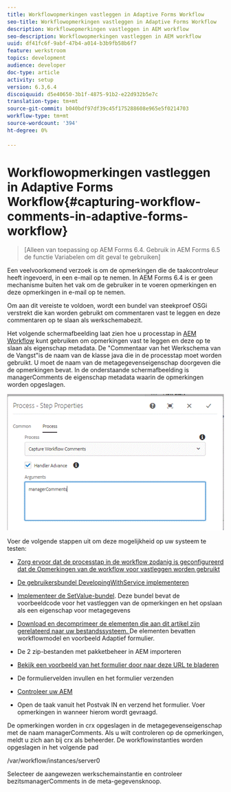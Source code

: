 ```yaml
---
title: Workflowopmerkingen vastleggen in Adaptive Forms Workflow
seo-title: Workflowopmerkingen vastleggen in Adaptive Forms Workflow
description: Workflowopmerkingen vastleggen in AEM workflow
seo-description: Workflowopmerkingen vastleggen in AEM workflow
uuid: df41fc6f-9abf-47b4-a014-b3b9fb58b6f7
feature: werkstroom
topics: development
audience: developer
doc-type: article
activity: setup
version: 6.3,6.4
discoiquuid: d5e40650-3b1f-4875-91b2-e22d932b5e7c
translation-type: tm+mt
source-git-commit: b040bdf97df39c45f175288608e965e5f0214703
workflow-type: tm+mt
source-wordcount: '394'
ht-degree: 0%

---
```



# Workflowopmerkingen vastleggen in Adaptive Forms Workflow{#capturing-workflow-comments-in-adaptive-forms-workflow}

>[Alleen van toepassing op AEM Forms 6.4. Gebruik in AEM Forms 6.5 de functie Variabelen om dit geval te gebruiken]

Een veelvoorkomend verzoek is om de opmerkingen die de taakcontroleur heeft ingevoerd, in een e-mail op te nemen. In AEM Forms 6.4 is er geen mechanisme buiten het vak om de gebruiker in te voeren opmerkingen en deze opmerkingen in e-mail op te nemen.

Om aan dit vereiste te voldoen, wordt een bundel van steekproef OSGi verstrekt die kan worden gebruikt om commentaren vast te leggen en deze commentaren op te slaan als werkschemabezit.

Het volgende schermafbeelding laat zien hoe u processtap in [AEM Workflow](http://localhost:4502/editor.html/conf/global/settings/workflow/models/CaptureComments.html) kunt gebruiken om opmerkingen vast te leggen en deze op te slaan als eigenschap metadata. De &quot;Commentaar van het Werkschema van de Vangst&quot;is de naam van de klasse java die in de processtap moet worden gebruikt. U moet de naam van de metagegevenseigenschap doorgeven die de opmerkingen bevat. In de onderstaande schermafbeelding is managerComments de eigenschap metadata waarin de opmerkingen worden opgeslagen.

![workflowcomments1](assets/workflowcomments1.gif)

Voer de volgende stappen uit om deze mogelijkheid op uw systeem te testen:
* [Zorg ervoor dat de processtap in de workflow zodanig is geconfigureerd dat de Opmerkingen van de workflow voor vastleggen worden gebruikt](http://localhost:4502/editor.html/conf/global/settings/workflow/models/CaptureComments.html)

* [De gebruikersbundel DevelopingWithService implementeren](/help/forms/assets/common-osgi-bundles/DevelopingWithServiceUser.jar)

* [Implementeer de SetValue-bundel](/help/forms/assets/common-osgi-bundles/SetValueApp.core-1.0-SNAPSHOT.jar). Deze bundel bevat de voorbeeldcode voor het vastleggen van de opmerkingen en het opslaan als een eigenschap voor metagegevens

* [Download en decomprimeer de elementen die aan dit artikel zijn gerelateerd naar uw bestandssysteem. ](assets/capturecomments.zip) De elementen bevatten workflowmodel en voorbeeld Adaptief formulier.

* De 2 zip-bestanden met pakketbeheer in AEM importeren

* [Bekijk een voorbeeld van het formulier door naar deze URL te bladeren](http://localhost:4502/content/dam/formsanddocuments/capturecomments/jcr:content?wcmmode=disabled)

* De formuliervelden invullen en het formulier verzenden

* [Controleer uw AEM](http://localhost:4502/aem/inbox)

* Open de taak vanuit het Postvak IN en verzend het formulier. Voer opmerkingen in wanneer hierom wordt gevraagd.

De opmerkingen worden in crx opgeslagen in de metagegevenseigenschap met de naam managerComments. Als u wilt controleren op de opmerkingen, meldt u zich aan bij crx als beheerder. De workflowinstanties worden opgeslagen in het volgende pad

/var/workflow/instances/server0

Selecteer de aangewezen werkschemainstantie en controleer bezitsmanagerComments in de meta-gegevensknoop.

